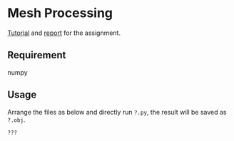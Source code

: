 # Mesh Processing

[Tutorial](./Tutorial.md) and [report](report.md) for the assignment.

## Requirement

numpy

## Usage

Arrange the files as below and directly run `?.py`, the result will be saved as `?.obj`.

```
???
```
